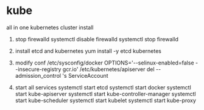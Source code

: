 # kube
all in one kubernetes cluster install

1. stop firewalld
systemctl disable firewalld
systemctl stop firewalld

2. install etcd and kubernetes
yum install -y etcd kubernetes

3. modify conf
/etc/sysconfig/docker
OPTIONS='--selinux-enabled=false --insecure-registry gcr.io'
/etc/kubernetes/apiserver
del --admission_control 's ServiceAccount

4. start all services
systemctl start etcd
systemctl start docker
systemctl start kube-apiserver
systemctl start kube-controller-manager
systemctl start kube-scheduler
systemctl start kubelet
systemctl start kube-proxy
